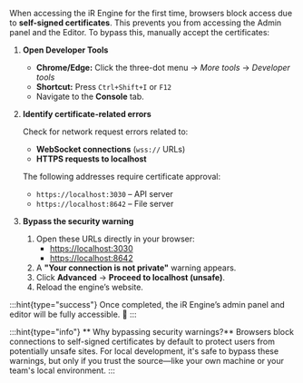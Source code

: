When accessing the iR Engine for the first time, browsers block access due to **self-signed certificates**. This prevents you from accessing the Admin panel and the Editor. To bypass this, manually accept the certificates:

1. **Open Developer Tools**

   - **Chrome/Edge:** Click the three-dot menu → *More tools* → *Developer tools*
   - **Shortcut:** Press `Ctrl+Shift+I` or `F12`
   - Navigate to the **Console** tab.

2. **Identify certificate-related errors**

    Check for network request errors related to:

   - **WebSocket connections** (`wss://` URLs)
   - **HTTPS requests to localhost**

    The following addresses require certificate approval:

   - `https://localhost:3030` – API server
   - `https://localhost:8642` – File server

3. **Bypass the security warning**

   1. Open these URLs directly in your browser:
       - [https://localhost:3030](https://localhost:3030/)
       - [https://localhost:8642](https://localhost:8642/)
   2. A **"Your connection is not private"** warning appears.
   3. Click **Advanced** → **Proceed to localhost (unsafe)**.
   4. Reload the engine’s website.

:::hint{type="success"}
Once completed, the iR Engine’s admin panel and editor will be fully accessible. 🚀
:::

:::hint{type="info"}
** Why bypassing security warnings?**
Browsers block connections to self-signed certificates by default to protect users from potentially unsafe sites. For local development, it's safe to bypass these warnings, but only if you trust the source—like your own machine or your team's local environment.
:::
